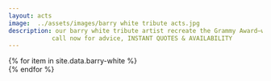 ```yaml
---
layout: acts
image:  ../assets/images/barry white tribute acts.jpg
description: our barry white tribute artist recreate the Grammy Award–winning singers'  smooth, deep voice, as they entertain with sexy soul hits like Can't Get Enough of Your Love, Babe. barry white's distinctive deep voice and romantic lyrics made him an icon of sexy soul that is still in demand today.sexy soul is what our fabulous barry white  tribute acts ooze. a great night of entertainment is guaranteed with these immensely popular tribute shows. <hr>
            call now for advice, INSTANT QUOTES & AVAILABILITY
---
```


<div class="row mt-4">
  {% for item in site.data.barry-white %}
    <div class="col-md-4 mb-5">
      <div class="card border-0 shadow h-100">
        <a href="/acts/{{ item.title | slugify }}">
          <img class="card-img-top" src="{{ item.image_src }}" alt="" />
        </a>
      </div>
    </div>
  {% endfor %}
</div>
